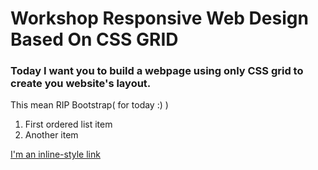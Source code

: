 # Workshop Responsive Web Design Based On CSS GRID

### Today I want you to build a webpage using only CSS grid to create you website's layout. 
This mean RIP Bootstrap( for today :) ) 

1. First ordered list item
2. Another item

[I'm an inline-style link](https://www.google.com)
